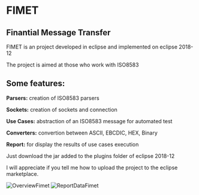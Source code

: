 # FIMET

## Finantial Message Transfer

FIMET is an project developed in eclipse and implemented on eclipse 2018-12

The project is aimed at those who work with ISO8583

## Some features:

**Parsers:** creation of ISO8583 parsers

**Sockets:** creation of sockets and connection

**Use Cases:** abstraction of an ISO8583 message for automated test

**Converters:** convertion between ASCII, EBCDIC, HEX, Binary

**Report:** for display the results of use cases execution

Just download the jar added to the plugins folder of eclipse 2018-12

I will appreciate if you tell me how to upload the project to the eclipse marketplace.


![OverviewFimet](https://user-images.githubusercontent.com/6531429/70770950-1457ec00-1d35-11ea-8463-d72a38c05b8e.PNG)
![ReportDataFimet](https://user-images.githubusercontent.com/6531429/70764785-401ba780-1d1e-11ea-91a1-e9afc53239ad.PNG)
